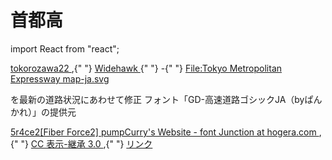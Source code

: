 # 首都高

import React from "react";

<div>
  <p>
    <a
      href="//commons.wikimedia.org/w/index.php?title=User:Tokorozawa22&action=edit&redlink=1"
      className="new"
      title="User:Tokorozawa22 (page does not exist)"
    >
      tokorozawa22
    </a>
    ,{" "}
    <a href="//commons.wikimedia.org/wiki/User:Widehawk" title="User:Widehawk">
      Widehawk
    </a>{" "}
    -{" "}
    <a
      href="//commons.wikimedia.org/wiki/File:Tokyo_Metropolitan_Expressway_map-ja.svg"
      title="File:Tokyo Metropolitan Expressway map-ja.svg"
    >
      File:Tokyo Metropolitan Expressway map-ja.svg
    </a>
  </p>

  <p>
    を最新の道路状況にあわせて修正
    <span lang="ja">
      フォント「GD-高速道路ゴシックJA（byぱんかれ）」の提供元
    </span>
  </p>

  <p>
    <a
      rel="nofollow"
      className="external text"
      href="http://www.hogera.com/pcb/font/"
    >
      5r4ce2[Fiber Force2] pumpCurry's Website - font Junction at hogera.com
    </a>
    ,{" "}
    <a
      href="https://creativecommons.org/licenses/by-sa/3.0"
      title="Creative Commons Attribution-Share Alike 3.0"
    >
      CC 表示-継承 3.0
    </a>
    ,{" "}
    <a href="https://commons.wikimedia.org/w/index.php?curid=8533658">
      リンク
    </a>
  </p>
</div>
